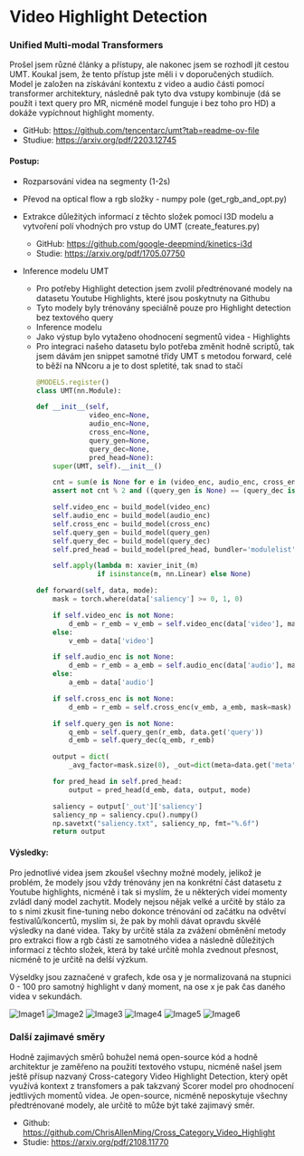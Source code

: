 # Video Highlight Detection

### Unified Multi-modal Transformers
Prošel jsem různé články a přístupy, ale nakonec jsem se rozhodl jít cestou UMT.
Koukal jsem, že tento přístup jste měli i v doporučených studiích.
Model je založen na získávání kontextu z video a audio části pomocí transformer architektury, následně pak tyto dva vstupy
kombinuje (dá se použít i text query pro MR, nicméně model funguje i bez toho pro HD) a dokáže vypíchnout highlight momenty.

- GitHub: https://github.com/tencentarc/umt?tab=readme-ov-file
- Studiue: https://arxiv.org/pdf/2203.12745

#### Postup:

- Rozparsování videa na segmenty (1-2s)
- Převod na optical flow a rgb složky - numpy pole (get_rgb_and_opt.py)
- Extrakce důležitých informací z těchto složek pomocí I3D modelu a vytvoření polí vhodných pro vstup do UMT (create_features.py)
  
  - GitHub: https://github.com/google-deepmind/kinetics-i3d
  - Studie: https://arxiv.org/pdf/1705.07750

- Inference modelu UMT 
  
  - Pro potřeby Highlight detection jsem zvolil předtrénované modely na datasetu Youtube Highlights, které jsou poskytnuty na Githubu
  - Tyto modely byly trénovány speciálně pouze pro Highlight detection bez textového query
  - Inference modelu
  - Jako výstup bylo vytaženo ohodnocení segmentů videa - Highlights
  - Pro integraci našeho datasetu bylo potřeba změnit hodně scriptů, tak jsem dávám jen snippet samotné třídy UMT s metodou forward, celé to běží na NNcoru a je to dost spletité, tak snad to stačí
    ````python
    @MODELS.register()
    class UMT(nn.Module):

    def __init__(self,
                 video_enc=None,
                 audio_enc=None,
                 cross_enc=None,
                 query_gen=None,
                 query_dec=None,
                 pred_head=None):
        super(UMT, self).__init__()

        cnt = sum(e is None for e in (video_enc, audio_enc, cross_enc))
        assert not cnt % 2 and ((query_gen is None) == (query_dec is None))

        self.video_enc = build_model(video_enc)
        self.audio_enc = build_model(audio_enc)
        self.cross_enc = build_model(cross_enc)
        self.query_gen = build_model(query_gen)
        self.query_dec = build_model(query_dec)
        self.pred_head = build_model(pred_head, bundler='modulelist')

        self.apply(lambda m: xavier_init_(m)
                   if isinstance(m, nn.Linear) else None)

    def forward(self, data, mode):
        mask = torch.where(data['saliency'] >= 0, 1, 0)

        if self.video_enc is not None:
            d_emb = r_emb = v_emb = self.video_enc(data['video'], mask=mask)
        else:
            v_emb = data['video']

        if self.audio_enc is not None:
            d_emb = r_emb = a_emb = self.audio_enc(data['audio'], mask=mask)
        else:
            a_emb = data['audio']

        if self.cross_enc is not None:
            d_emb = r_emb = self.cross_enc(v_emb, a_emb, mask=mask)

        if self.query_gen is not None:
            q_emb = self.query_gen(r_emb, data.get('query'))
            d_emb = self.query_dec(q_emb, r_emb)

        output = dict(
            _avg_factor=mask.size(0), _out=dict(meta=data.get('meta')))

        for pred_head in self.pred_head:
            output = pred_head(d_emb, data, output, mode)

        saliency = output['_out']['saliency']
        saliency_np = saliency.cpu().numpy()
        np.savetxt("saliency.txt", saliency_np, fmt="%.6f")
        return output
    ````
    
#### Výsledky:

Pro jednotlivé videa jsem zkoušel všechny možné modely, jelikož je problém, že modely jsou  vždy trénovány jen na konkrétní část datasetu z Youtube highlights, nicméně i tak si myslím, že u některých videí momenty zvládl daný model zachytit. Modely nejsou nějak velké a určitě by stálo za to s nimi zkusit fine-tuning nebo dokonce trénování od začátku na odvětví festivalů/koncertů, myslím si, že pak by mohli dávat opravdu skvělé výsledky na dané videa. Taky by určitě stála za zvážení obměnění metody pro extrakci flow a rgb částí ze samotného videa a následně důležitých informací z těchto složek, která by také určitě mohla zvednout přesnost, nicméně to je určitě na delší výzkum.

Výseldky jsou zaznačené v grafech, kde osa y je normalizovaná na stupnici 0 - 100 pro samotný highlight v daný moment, na ose x je pak čas daného videa v sekundách.

![Image1](results/selfie_day.png)
![Image2](results/concert_multi.png)
![Image3](results/watch.png)
![Image4](results/people_multi.png)
![Image5](results/day_multi.png)
![Image6](results/selfie_night.png)

### Další zajimavé směry

Hodně zajimavých směrů bohužel nemá open-source kód a hodně architektur je zaměřeno na použití textového vstupu, nicméně našel jsem ještě přísup nazvaný Cross-category Video Highlight Detection, který opět využívá kontext z transfomers a pak takzvaný Scorer model pro ohodnocení jedtlivých momentů videa. Je open-source, nicméně neposkytuje všechny předtrénované modely, ale určitě to může být také zajimavý směr.

- Github: https://github.com/ChrisAllenMing/Cross_Category_Video_Highlight
- Studie: https://arxiv.org/pdf/2108.11770



